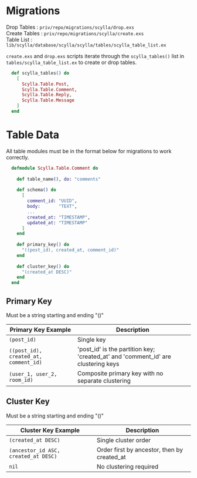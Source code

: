 # Migrations

Drop Tables   : `priv/repo/migrations/scylla/drop.exs`  
Create Tables : `priv/repo/migrations/scylla/create.exs`  
Table List    : `lib/scylla/database/scylla/scylla/tables/scylla_table_list.ex`

`create.exs` and `drop.exs` scripts iterate through the `scylla_tables()` list in `tables/scylla_table_list.ex` to create or drop tables.

```elixir
  def scylla_tables() do
    [
      Scylla.Table.Post,
      Scylla.Table.Comment,
      Scylla.Table.Reply,
      Scylla.Table.Message
    ]
  end
```

# Table Data

All table modules must be in the format below for migrations to work correctly.

```elixir
  defmodule Scylla.Table.Comment do
  
    def table_name(), do: "comments"
  
    def schema() do
      [
        comment_id: "UUID",
        body:       "TEXT",
        ...
        created_at: "TIMESTAMP",
        updated_at: "TIMESTAMP"
      ]
    end
  
    def primary_key() do
      "((post_id), created_at, comment_id)"
    end
  
    def cluster_key() do
      "(created_at DESC)"
    end
  end
```

## Primary Key

  Must be a string starting and ending "()"

| Primary Key Example                   | Description                                                                       |
|---------------------------------------|-----------------------------------------------------------------------------------|
| `(post_id)`                           | Single key                                                                        |
| `((post_id), created_at, comment_id)` | 'post_id' is the partition key; 'created_at' and 'comment_id' are clustering keys |
| `(user_1, user_2, room_id)`           | Composite primary key with no separate clustering                                 |


##  Cluster Key
    
  Must be a string starting and ending "()"

| Cluster Key Example                   | Description                                    |
|---------------------------------------|------------------------------------------------|
| `(created_at DESC)`                   | Single cluster order                           |
| `(ancestor_id ASC, created_at DESC)`  | Order first by ancestor, then by created_at    |
| `nil`                                 | No clustering required                         |

